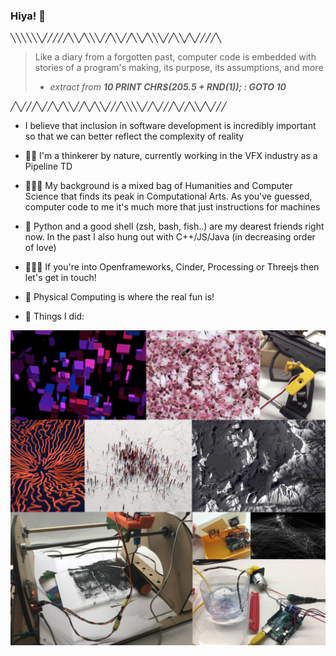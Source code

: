 ### Hiya! 👋

╲╲╲╲╲╲╱╱╱╱╱╲╲╱╲╲╲╱╱╲╲╱╱╲╲╱╲╲╲╱╱╲╲╱╲╱╱╱╱╲

> Like a diary from a forgotten past, computer code is embedded with stories of a program's making, its purpose, its assumptions, and more <br>
> - *extract from* ***10 PRINT CHR$(205.5 + RND(1)); : GOTO 10***


╱╲╱╱╱╲╱╱╲╱╲╲╱╱╲╱╲╲╱╱╱╲╲╲╲╱╱╲╱╱╱╲╱╱╲╲╱╲╱╱╱

- I believe that inclusion in software development is incredibly important so that we can better reflect the complexity of reality

- 🎥💥 I'm a thinkerer by nature, currently working in the VFX industry as a Pipeline TD

- 👨🏻‍🎨 My background is a mixed bag of Humanities and Computer Science that finds its peak in Computational Arts. As you've guessed, computer code to me it's much more that just instructions for machines

- 🐍 Python and a good shell (zsh, bash, fish..) are my dearest friends right now. In the past I also hung out with C++/JS/Java (in decreasing order of love)

- 👨🏻‍💻 If you're into Openframeworks, Cinder, Processing or Threejs then let's get in touch!

- 🤖 Physical Computing is where the real fun is!

- 🎨 Things I did:

![recap_of_me.jpg shows generative works and physical computing experiments (a paintball gun driven by a servo, a plant watering system, an arduino joystick, a stepper driven stencil machine)](https://raw.githubusercontent.com/vvzen/vvzen/master/images/recap_of_me.jpg)
